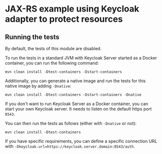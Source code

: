 # JAX-RS example using Keycloak adapter to protect resources

## Running the tests

By default, the tests of this module are disabled.

To run the tests in a standard JVM with Keycloak Server started as a Docker container, you can run the following command:

```
mvn clean install -Dtest-containers -Dstart-containers
```

Additionally, you can generate a native image and run the tests for this native image by adding `-Dnative`:

```
mvn clean install -Dtest-containers -Dstart-containers -Dnative
```

If you don't want to run Keycloak Server as a Docker container, you can start your own Keycloak server. It needs to listen on the default https port `8543`.

You can then run the tests as follows (either with `-Dnative` or not):

```
mvn clean install -Dtest-containers
```

If you have specific requirements, you can define a specific connection URL with `-Dkeycloak.url=https://keycloak.server.domain:8543/auth`.
